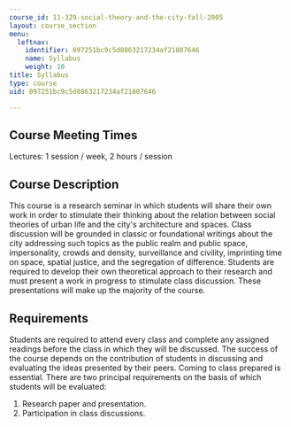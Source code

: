 ```yaml
---
course_id: 11-329-social-theory-and-the-city-fall-2005
layout: course_section
menu:
  leftnav:
    identifier: 097251bc9c5d0863217234af21807646
    name: Syllabus
    weight: 10
title: Syllabus
type: course
uid: 097251bc9c5d0863217234af21807646

---
```


Course Meeting Times
--------------------

Lectures: 1 session / week, 2 hours / session

Course Description
------------------

This course is a research seminar in which students will share their own work in order to stimulate their thinking about the relation between social theories of urban life and the city's architecture and spaces. Class discussion will be grounded in classic or foundational writings about the city addressing such topics as the public realm and public space, impersonality, crowds and density, surveillance and civility, imprinting time on space, spatial justice, and the segregation of difference. Students are required to develop their own theoretical approach to their research and must present a work in progress to stimulate class discussion. These presentations will make up the majority of the course.

Requirements
------------

Students are required to attend every class and complete any assigned readings before the class in which they will be discussed. The success of the course depends on the contribution of students in discussing and evaluating the ideas presented by their peers. Coming to class prepared is essential. There are two principal requirements on the basis of which students will be evaluated:

1.  Research paper and presentation.
2.  Participation in class discussions.